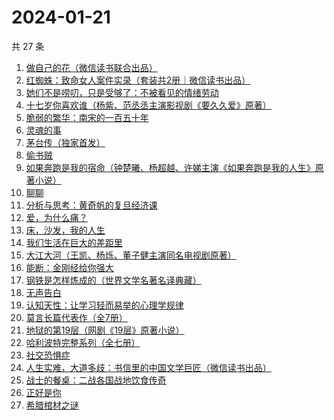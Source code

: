 # 2024-01-21

共 27 条

<!-- BEGIN WEREAD -->
<!-- 最后更新时间 2024-01-21 15:03:58 +0800 -->
1. [做自己的花（微信读书联合出品）](https://weread.qq.com/web/bookDetail/6d532fa0813ab8562g019bca)
1. [红蜘蛛：致命女人案件实录（套装共2册｜微信读书出品）](https://weread.qq.com/web/bookDetail/ce4323c0813ab876ag014930)
1. [她们不是唠叨，只是受够了：不被看见的情绪劳动](https://weread.qq.com/web/bookDetail/450321b0813ab81adg014a3f)
1. [十七岁你喜欢谁（杨紫、范丞丞主演影视剧《要久久爱》原著）](https://weread.qq.com/web/bookDetail/d0132810813ab6842g019b74)
1. [脆弱的繁华：南宋的一百五十年](https://weread.qq.com/web/bookDetail/1c532e90813ab7755g01453b)
1. [灵魂的事](https://weread.qq.com/web/bookDetail/f39327e0813ab8671g010560)
1. [茅台传（独家首发）](https://weread.qq.com/web/bookDetail/48e329e0813ab875ag0188c9)
1. [偷书贼](https://weread.qq.com/web/bookDetail/45732970813ab6ff5g017766)
1. [如果奔跑是我的宿命（钟楚曦、杨超越、许娣主演《如果奔跑是我的人生》原著小说）](https://weread.qq.com/web/bookDetail/06a32ed07219ac5f06a382b)
1. [聊聊](https://weread.qq.com/web/bookDetail/4d2322a0813ab8607g012cc1)
1. [分析与思考：黄奇帆的复旦经济课](https://weread.qq.com/web/bookDetail/6d432b40720edac86d477b1)
1. [爱，为什么痛？](https://weread.qq.com/web/bookDetail/ea932b90813ab84fbg011d0d)
1. [床，沙发，我的人生](https://weread.qq.com/web/bookDetail/41632490813ab824eg015667)
1. [我们生活在巨大的差距里](https://weread.qq.com/web/bookDetail/286329405b40f728668c477)
1. [大江大河（王凯、杨烁、董子健主演同名电视剧原著）](https://weread.qq.com/web/bookDetail/92f32a305e03ce92f070017)
1. [能断：金刚经给你强大](https://weread.qq.com/web/bookDetail/f6a32c5071ede7acf6a4996)
1. [钢铁是怎样炼成的（世界文学名著名译典藏）](https://weread.qq.com/web/bookDetail/5f432de07183b70e5f4e453)
1. [无声告白](https://weread.qq.com/web/bookDetail/19a322a05a125019af7f22e)
1. [认知天性：让学习轻而易举的心理学规律](https://weread.qq.com/web/bookDetail/8a23249071691b8b8a28da3)
1. [莫言长篇代表作（全7册）](https://weread.qq.com/web/bookDetail/5e232ee0813ab86b5g0157cd)
1. [地狱的第19层（网剧《19层》原著小说）](https://weread.qq.com/web/bookDetail/2bd32ef05661392bde4f9c6)
1. [哈利波特完整系列（全七册）](https://weread.qq.com/web/bookDetail/88a322005cba2388ae991a5)
1. [社交恐惧症](https://weread.qq.com/web/bookDetail/e29329a07224e31fe2901ca)
1. [人生实难，大道多歧：书信里的中国文学巨匠（微信读书出品）](https://weread.qq.com/web/bookDetail/22732c80813ab875cg017a80)
1. [战士的餐桌：二战各国战地饮食传奇](https://weread.qq.com/web/bookDetail/8e532780813ab8660g015270)
1. [正好是你](https://weread.qq.com/web/bookDetail/e9b328a0813ab7be5g018148)
1. [希腊棺材之谜](https://weread.qq.com/web/bookDetail/2a632390813ab8730g01886c)
<!-- END WEREAD -->